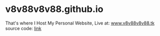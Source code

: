 # v8v88v8v88.github.io

That's where I Host My Personal Website, Live at: www.v8v88v8v88.tk
<br>
source code: <a href="https://github.com/V8V88V8V88/website">link</a>
